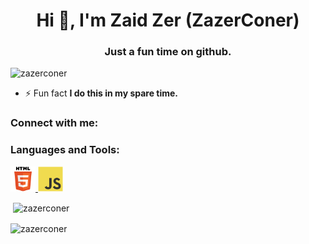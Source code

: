 <h1 align="center">Hi 👋, I'm Zaid Zer (ZazerConer)</h1>
<h3 align="center">Just a fun time on github.</h3>

<p align="left"> <img src="https://komarev.com/ghpvc/?username=zazerconer&label=Profile%20views&color=0e75b6&style=flat" alt="zazerconer" /> </p>

- ⚡ Fun fact **I do this in my spare time.**

<h3 align="left">Connect with me:</h3>
<p align="left">
</p>

<h3 align="left">Languages and Tools:</h3>
<p align="left"> <a href="https://www.w3.org/html/" target="_blank" rel="noreferrer"> <img src="https://raw.githubusercontent.com/devicons/devicon/master/icons/html5/html5-original-wordmark.svg" alt="html5" width="40" height="40"/> </a> <a href="https://developer.mozilla.org/en-US/docs/Web/JavaScript" target="_blank" rel="noreferrer"> <img src="https://raw.githubusercontent.com/devicons/devicon/master/icons/javascript/javascript-original.svg" alt="javascript" width="40" height="40"/> </a> </p>

<p>&nbsp;<img align="center" src="https://github-readme-stats.vercel.app/api?username=zazerconer&show_icons=true&locale=en" alt="zazerconer" /></p>

<p><img align="center" src="https://github-readme-streak-stats.herokuapp.com/?user=zazerconer&" alt="zazerconer" /></p>
